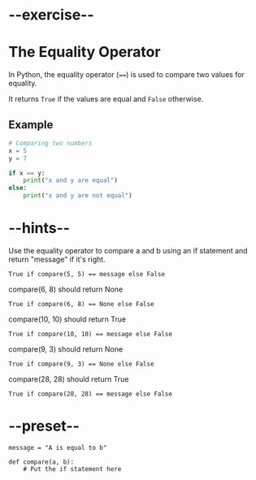 # --exercise--

# The Equality Operator

In Python, the equality operator (`==`) is used to compare two values for equality. 

It returns `True` if the values are equal and `False` otherwise.

## Example

```python
# Comparing two numbers
x = 5
y = 7

if x == y:
    print("x and y are equal")
else:
    print("x and y are not equal")
```

# --hints--

Use the equality operator to compare a and b using an if statement and return "message" if it's right.

```
True if compare(5, 5) == message else False
```

compare(6, 8) should return None

```
True if compare(6, 8) == None else False
```

compare(10, 10) should return True

```
True if compare(10, 10) == message else False
```

compare(9, 3) should return None

```
True if compare(9, 3) == None else False
```

compare(28, 28) should return True

```
True if compare(28, 28) == message else False
```

# --preset--

```
message = "A is equal to b"

def compare(a, b):
    # Put the if statement here
    
```